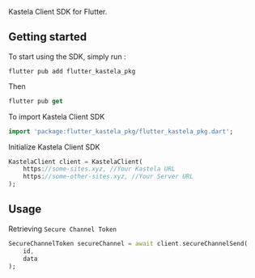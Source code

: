 Kastela Client SDK for Flutter.

## Getting started

To start using the SDK, simply run :
```
flutter pub add flutter_kastela_pkg
```
Then
```dart
flutter pub get
```

To import Kastela Client SDK
```dart
import 'package:flutter_kastela_pkg/flutter_kastela_pkg.dart';
```
Initialize Kastela Client SDK
```dart
KastelaClient client = KastelaClient(
	https://some-sites.xyz, //Your Kastela URL
	https://some-other-sites.xyz, //Your Server URL
);
```

## Usage
Retrieving `Secure Channel Token`

```dart  
SecureChannelToken secureChannel = await client.secureChannelSend(
	id,
	data
);
```